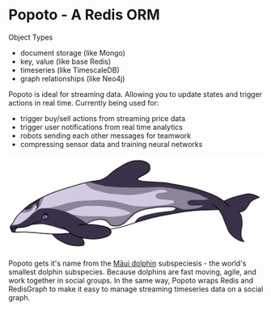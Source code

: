 # Popoto - A Redis ORM

Object Types
 - document storage (like Mongo)
 - key, value (like base Redis)
 - timeseries (like TimescaleDB)
 - graph relationships (like Neo4j)

Popoto is ideal for streaming data. Allowing you to update states and trigger actions in real time. 
Currently being used for:
 - trigger buy/sell actions from streaming price data
 - trigger user notifications from real time analytics
 - robots sending each other messages for teamwork
 - compressing sensor data and training neural networks

![](/static/popoto.png)

Popoto gets it's name from the [Māui dolphin](https://en.wikipedia.org/wiki/M%C4%81ui_dolphin) subspeciesis - the world's smallest dolphin subspecies.
Because dolphins are fast moving, agile, and work together in social groups. In the same way, Popoto wraps Redis and RedisGraph to make it easy to manage streaming timeseries data on a social graph.
